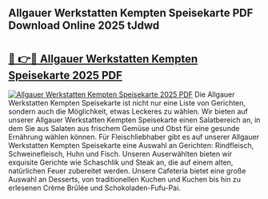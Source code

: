 ## Allgauer Werkstatten Kempten Speisekarte PDF Download Online 2025 tJdwd

# <h2><a href="http://gcd4k7.nevu.top/?p=Allgauer+Werkstatten+Kempten+Speisekarte">🔗 👉🔴 Allgauer Werkstatten Kempten Speisekarte 2025 PDF</a></h2>

[![Allgauer Werkstatten Kempten Speisekarte 2025 PDF](https://i.imgur.com/dBaPXMq.png)](http://gcd4k7.nevu.top/?p=Allgauer+Werkstatten+Kempten+Speisekarte)
Die Allgauer Werkstatten Kempten Speisekarte ist nicht nur eine Liste von Gerichten, sondern auch die Möglichkeit, etwas Leckeres zu wählen. Wir bieten auf unserer Allgauer Werkstatten Kempten Speisekarte einen Salatbereich an, in dem Sie aus Salaten aus frischem Gemüse und Obst für eine gesunde Ernährung wählen können. Für Fleischliebhaber gibt es auf unserer Allgauer Werkstatten Kempten Speisekarte eine Auswahl an Gerichten: Rindfleisch, Schweinefleisch, Huhn und Fisch. Unseren Auserwählten bieten wir exquisite Gerichte wie Schaschlik und Steak an, die auf einem alten, natürlichen Feuer zubereitet werden. Unsere Cafeteria bietet eine große Auswahl an Desserts, von traditionellen Kuchen und Kuchen bis hin zu erlesenen Crème Brûlée und Schokoladen-Fufu-Pai.
